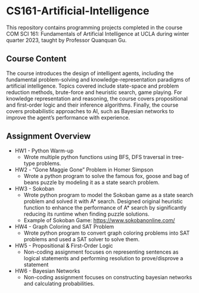 # CS161-Artificial-Intelligence

This repository contains programming projects completed in the course COM SCI 161: Fundamentals of Artificial Intelligence at UCLA during winter quarter 2023, taught by Professor Quanquan Gu.

## Course Content
The course introduces the design of intelligent agents, including the fundamental problem-solving and knowledge-representation paradigms of artificial intelligence. Topics covered include state-space and problem reduction methods, brute-force and heuristic search, game playing. For knowledge representation and reasoning, the course covers propositional and first-order logic and their inference algorithms. Finally, the course covers probabilistic approaches to AI, such as Bayesian networks to improve the agent’s performance with experience.

## Assignment Overview
- HW1 - Python Warm-up
  - Wrote multiple python functions using BFS, DFS traversal in tree-type problems.
- HW2 - “Gone Maggie Gone” Problem in Homer Simpson
  - Wrote a python program to solve the famous fox, goose and bag of beans puzzle by modeling it as a state search problem.
- HW3 - Sokoban
  - Wrote python program to model the Sokoban game as a state search problem and solved it with A* search. Designed original heuristic function to enhance the performance of A* search by significantly reducing its runtime when finding puzzle solutions.
  - Example of Sokoban Game: https://www.sokobanonline.com/
- HW4 - Graph Coloring and SAT Problem
  - Wrote python program to convert graph coloring problems into SAT problems and used a SAT solver to solve them.
- HW5 - Propositional & First-Order Logic
  - Non-coding assignment focuses on representing sentences as logical statements and performing resolution to prove/disprove a statement
- HW6 - Bayesian Networks
  - Non-coding assignment focuses on constructing bayesian networks and calculating probabilities.
